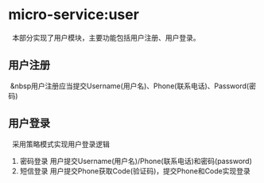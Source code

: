 # micro-service:user
&nbsp;&nbsp;本部分实现了用户模块，主要功能包括用户注册、用户登录。
## 用户注册
&nbsp;&nbsp用户注册应当提交Username(用户名)、Phone(联系电话)、Password(密码) 
## 用户登录
&nbsp;&nbsp;采用策略模式实现用户登录逻辑  
1. 密码登录
用户提交Username(用户名)/Phone(联系电话)和密码(password)
2. 短信登录
用户提交Phone获取Code(验证码)，提交Phone和Code实现登录 
